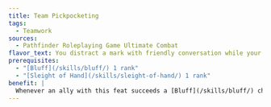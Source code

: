 ```yaml
---
title: Team Pickpocketing
tags:
  - Teamwork
sources:
  - Pathfinder Roleplaying Game Ultimate Combat
flavor_text: You distract a mark with friendly conversation while your partner robs the victim blind.
prerequisites:
  - "[Bluff](/skills/bluff/) 1 rank"
  - "[Sleight of Hand](/skills/sleight-of-hand/) 1 rank"
benefit: |
  Whenever an ally with this feat succeeds a [Bluff](/skills/bluff/) check to feint an opponent, if you are adjacent to that creature, you can spend an immediate action to make a [Sleight of Hand](/skills/sleight-of-hand/) check to pickpocket that opponent and gain a +4 bonus on that attempt.
---
```


